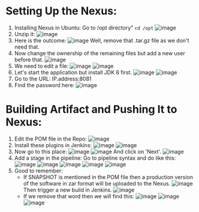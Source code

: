 # Setting Up the Nexus:
1) Installing Nexus in Ubuntu:
   Go to /opt directory" `cd /opt`
   ![image](https://github.com/iemad/Learning-DevOps-2023/assets/17620076/2500b849-4d5a-4a35-937c-2c513917ca4a)
2) Unzip it:
   ![image](https://github.com/iemad/Learning-DevOps-2023/assets/17620076/98493688-7364-437d-8100-b6c4ce3bb90c)
3) Here is the outcome:
   ![image](https://github.com/iemad/Learning-DevOps-2023/assets/17620076/859d1d74-8efe-49ae-9f81-d42d34107340)
   Well, remove that .tar.gz file as we don't need that.
4) Now change the ownership of the remaining files but add a new user before that.
   ![image](https://github.com/iemad/Learning-DevOps-2023/assets/17620076/901a47ab-693e-40ad-9721-15dade0c6ab5)
5) We need to edit a file:
   ![image](https://github.com/iemad/Learning-DevOps-2023/assets/17620076/5e3c4e2a-8d0b-4365-b11a-29bccb66007c)
   ![image](https://github.com/iemad/Learning-DevOps-2023/assets/17620076/203ed522-e7f1-44d0-b6b9-36bfe292fcaf)
6) Let's start the application but install JDK 8 first.
   ![image](https://github.com/iemad/Learning-DevOps-2023/assets/17620076/5108a355-b9ca-4b76-9a39-8f6453c0e17f)
   ![image](https://github.com/iemad/Learning-DevOps-2023/assets/17620076/61501998-fb34-4ad9-a9ba-96b4bde9f4e1)
7) Go to the URL: IP.address:8081
8) Find the password here:
   ![image](https://github.com/iemad/Learning-DevOps-2023/assets/17620076/96eb7749-24aa-4421-a489-6a84db1c8b50)

# Building Artifact and Pushing It to Nexus:
1) Edit the POM file in the Repo:
   ![image](https://github.com/iemad/Learning-DevOps-2023/assets/17620076/75a4c1ca-f5fa-4ead-8491-07d640c5f355)
2) Install these plugins in Jenkins:
   ![image](https://github.com/iemad/Learning-DevOps-2023/assets/17620076/bfca062e-c9dc-4bf5-be16-2bda1a5e9419)
   ![image](https://github.com/iemad/Learning-DevOps-2023/assets/17620076/5df477f5-fd72-43d2-b1bf-ba1bfcc37753)
3) Now go to this place:
   ![image](https://github.com/iemad/Learning-DevOps-2023/assets/17620076/979bc26c-8b8a-426a-9355-f117b625c12f)
   ![image](https://github.com/iemad/Learning-DevOps-2023/assets/17620076/4e0d55f4-619d-4282-a86f-b534c049665f)
   And click on 'Next'.
   ![image](https://github.com/iemad/Learning-DevOps-2023/assets/17620076/86f7847d-113c-49d7-8fca-bb942fc9ce5e)
4) Add a stage in the pipeline:
   Go to pipeline syntax and do like this:
   ![image](https://github.com/iemad/Learning-DevOps-2023/assets/17620076/0a34672f-5a8b-4280-9ef3-604eee1ec9e5)
   ![image](https://github.com/iemad/Learning-DevOps-2023/assets/17620076/01ca0c04-9ca6-468d-9073-180d0d368032)
   ![image](https://github.com/iemad/Learning-DevOps-2023/assets/17620076/5a0ab0dd-31da-4bd7-be8e-e6b480406a0e)
   ![image](https://github.com/iemad/Learning-DevOps-2023/assets/17620076/8c154103-400e-4ad0-8366-696408d1edcf)
   ![image](https://github.com/iemad/Learning-DevOps-2023/assets/17620076/0f898d6d-a8a3-498e-8439-27aa202d91d7)
5) Good to remember:
   - If SNAPSHOT is mentioned in the POM file then a production version of the software in zar format will be uploaded to the Nexus.
     ![image](https://github.com/iemad/Learning-DevOps-2023/assets/17620076/2d4c1122-6d21-412f-9a1c-aa63994670cf)
     Then trigger a new build in Jenkins.
     ![image](https://github.com/iemad/Learning-DevOps-2023/assets/17620076/589a0dae-a814-4886-9376-5bbf45cdb8b4)
   - If we remove that word then we will find this:
     ![image](https://github.com/iemad/Learning-DevOps-2023/assets/17620076/a610f099-2f3e-4a42-9b41-35a367c292ce)
     ![image](https://github.com/iemad/Learning-DevOps-2023/assets/17620076/a00247c5-df7c-4527-9102-f1072253d145)
     ![image](https://github.com/iemad/Learning-DevOps-2023/assets/17620076/48c51be4-3e29-426b-9da8-3aae7a0b616e)
